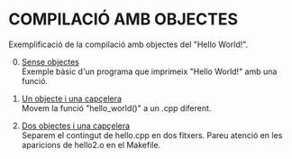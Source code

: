 # COMPILACIÓ AMB OBJECTES

Exemplificació de la compilació amb objectes del "Hello World!".

0. [Sense objectes](../blob/master/0-CompilacioObjectes/0)  
   Exemple bàsic d'un programa que imprimeix "Hello World!" amb una funció.

1. [Un objecte i una capçelera](../blob/master/0-CompilacioObjectes/1)  
   Movem la funció "hello_world()" a un .cpp diferent.

2. [Dos objectes i una capçelera](../blob/master/0-CompilacioObjectes/2)  
   Separem el contingut de hello.cpp en dos fitxers.
   Pareu atenció en les aparicions de hello2.o en el Makefile.
